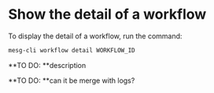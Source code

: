 # Show the detail of a workflow

To display the detail of a workflow, run the command:

```bash
mesg-cli workflow detail WORKFLOW_ID
```

**TO DO: **description

**TO DO: **can it be merge with logs?

